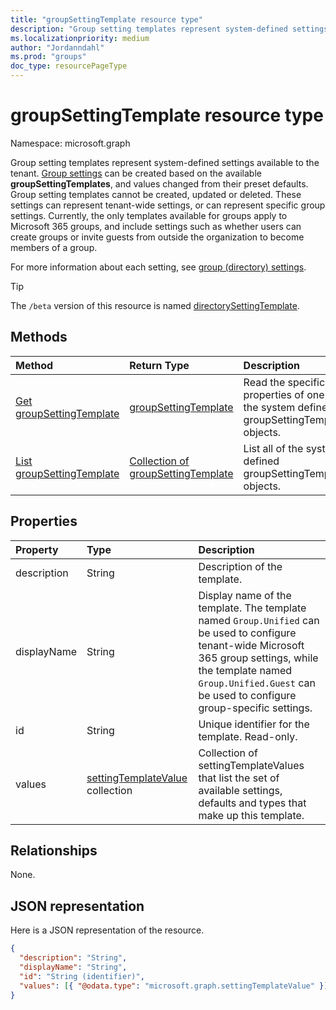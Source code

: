 ```yaml
---
title: "groupSettingTemplate resource type"
description: "Group setting templates represent system-defined settings available to the tenant."
ms.localizationpriority: medium
author: "Jordanndahl"
ms.prod: "groups"
doc_type: resourcePageType
---
```


# groupSettingTemplate resource type

Namespace: microsoft.graph

Group setting templates represent system-defined settings available to the tenant. [Group settings](groupsetting.md) can be created based on the available **groupSettingTemplates**, and values changed from their preset defaults. Group setting templates cannot be created, updated or deleted. These settings can represent tenant-wide settings, or can represent specific group settings. Currently, the only templates available for groups apply to Microsoft 365 groups, and include settings such as whether users can create groups or invite guests from outside the organization to become members of a group.

For more information about each setting, see [group (directory) settings](/graph/group-directory-settings).

> [!TIP]
> The `/beta` version of this resource is named [directorySettingTemplate](/graph/api/resources/directorysettingtemplate?view=graph-rest-beta&preserve-view=true).

## Methods

| Method                                                           | Return Type                                                   | Description                                                                             |
| :--------------------------------------------------------------- | :------------------------------------------------------------ | :-------------------------------------------------------------------------------------- |
| [Get groupSettingTemplate](../api/groupsettingtemplate-get.md)   | [groupSettingTemplate](groupsettingtemplate.md)               | Read the specific properties of one of the system defined groupSettingTemplate objects. |
| [List groupSettingTemplate](../api/groupsettingtemplate-list.md) | [Collection of groupSettingTemplate](groupsettingtemplate.md) | List all of the system defined groupSettingTemplate objects.                            |

## Properties

| Property    | Type                                                       | Description                                                                                                                                                                                                                          |
| :---------- | :--------------------------------------------------------- | :----------------------------------------------------------------------------------------------------------------------------------------------------------------------------------------------------------------------------------- |
| description | String                                                     | Description of the template.                                                                                                                                                                                                         |
| displayName | String                                                     | Display name of the template. The template named `Group.Unified` can be used to configure tenant-wide Microsoft 365 group settings, while the template named `Group.Unified.Guest` can be used to configure group-specific settings. |
| id          | String                                                     | Unique identifier for the template. Read-only.                                                                                                                                                                                       |
| values      | [settingTemplateValue](settingtemplatevalue.md) collection | Collection of settingTemplateValues that list the set of available settings, defaults and types that make up this template.                                                                                                          |

## Relationships

None.

## JSON representation

Here is a JSON representation of the resource.

<!--{
  "blockType": "resource",
  "openType": true,
  "optionalProperties": [],
  "keyProperty": "id",
  "baseType": "microsoft.graph.directoryObject",
  "@odata.type": "microsoft.graph.groupSettingTemplate"
}-->

```json
{
  "description": "String",
  "displayName": "String",
  "id": "String (identifier)",
  "values": [{ "@odata.type": "microsoft.graph.settingTemplateValue" }]
}
```

<!-- uuid: 8fcb5dbc-d5aa-4681-8e31-b001d5168d79
2015-10-25 14:57:30 UTC -->
<!-- {
  "type": "#page.annotation",
  "description": "groupSettingTemplate resource",
  "keywords": "",
  "section": "documentation",
  "tocPath": ""
}-->
